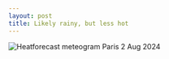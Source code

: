 ```yaml
---
layout: post
title: Likely rainy, but less hot
---
```


![Heatforecast meteogram Paris 2 Aug 2024](https://heatforecast.github.io/images/paris_2024080200.png)